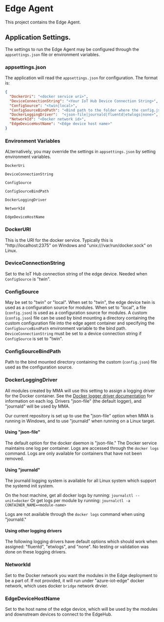 # Edge Agent
This project contains the Edge Agent.

## Application Settings.

The settings to run the Edge Agent may be configured through the `appsettings.json` 
file or environment variables.

### appsettings.json

The application will read the `appsettings.json` for configuration. The format is:

```json
{
  "DockerUri": "<docker service uri>",
  "DeviceConnectionString": "<Your IoT Hub Device Connection String>",
  "ConfigSource": "<twin|local>",
  "ConfigSourceBindPath": "<Bind path to the folder where the config.json is in 'local' mode>",
  "DockerLoggingDriver":  "<json-file|journald|fluentd|etwlogs|none>",
  "NetworkId": "<Docker network id>",
  "EdgeDeviceHostName": "<Edge device host name>"
}
```

### Environment Variables

ALternatively, you may override the settings in `appsettings.json` by setting 
environment variables.

`DockerUri`

`DeviceConnectionString`

`ConfigSource`

`ConfigSourceBindPath`

`DockerLoggingDriver`

`NetworkId`

`EdgeDeviceHostName`

### DockerURI

This is the URI for the docker service.  Typically this is "http://localhost:2375"
on Windows and "unix:///var/run/docker.sock" on Linux.

### DeviceConnectionString

Set to the IoT Hub connection string of the edge device. Needed when 
`ConfigSource` is "twin".

### ConfigSource

May be set to "twin" or "local".  When set to "twin",
the edge device twin is used as a configuration source for modules. When set to 
"local", a file (`config.json`) is used as a configuration source for modules.
A custom (`config.json`) file can be used by bind mounting a directory containing the 
custom configuration file into the edge agent container and specifying the 
`ConfigSourceBindPath` environment variable to the bind path.
`DeviceConnectionString` must be set to a device connection string if `ConfigSource`
is set to "twin".

### ConfigSourceBindPath

Path to the bind mounted directory containing the custom (`config.json`) file used as the
configuration source.

### DockerLoggingDriver

All modules created by MMA will use this setting to assign a logging driver for 
the Docker container.  See the 
[Docker logger driver documentation](https://docs.docker.com/engine/admin/logging/overview/#supported-logging-drivers)
for information on each log.  Drivers "json-file" (the default logger), and 
"journald" will be used by MMA.

Our current repository is set up to use the "json-file" option when MMA is 
running in Windows, and to use "journald" when running on a Linux target.  

#### Using "json-file"

The default option for the docker daemon is "json-file." The Docker service 
maintains one log per container. Logs are accessed through the `docker logs` 
command.  Logs are only available for containers that have not been removed.

#### Using "journald"

The journald logging system is available for all Linux system which support the 
systemd init system.

On the host machine, get all docker logs by running:
`journalctl --unit=docker`
Or get logs per module by running:
`journalctl -a CONTAINER_NAME=<module-name>`

Logs are not available through the `docker logs` command when using "journald."

#### Using other logging drivers

The following logging drivers have default options which should work when 
assigned: "fluentd", "etwlogs", and "none". No testing or validation was done on 
these logging drivers.

### NetworkId

Set to the Docker network you want the modules in the Edge deployment to be a part of.  If not provided, it will run under "azure-iot-edge" docker network, which uses docker `bridge` network drvier.

### EdgeDeviceHostName

Set to the host name of the edge device, which will be used by the modules and 
downstream devices to connect to the EdgeHub.